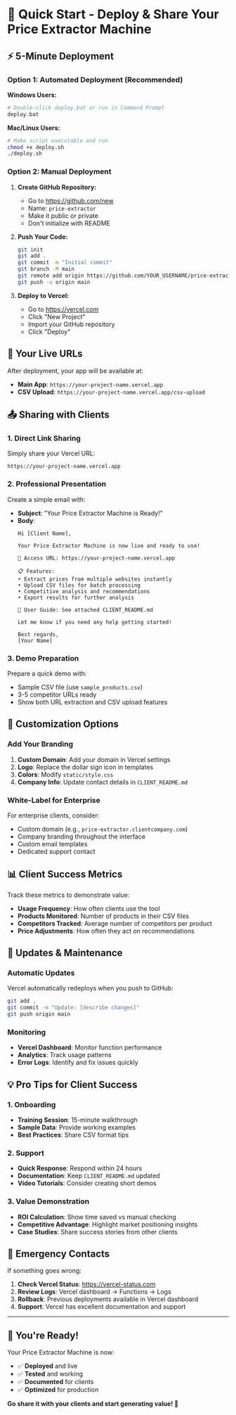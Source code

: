 # 🚀 Quick Start - Deploy & Share Your Price Extractor Machine

## ⚡ 5-Minute Deployment

### Option 1: Automated Deployment (Recommended)

**Windows Users:**
```bash
# Double-click deploy.bat or run in Command Prompt
deploy.bat
```

**Mac/Linux Users:**
```bash
# Make script executable and run
chmod +x deploy.sh
./deploy.sh
```

### Option 2: Manual Deployment

1. **Create GitHub Repository:**
   - Go to https://github.com/new
   - Name: `price-extractor`
   - Make it public or private
   - Don't initialize with README

2. **Push Your Code:**
   ```bash
   git init
   git add .
   git commit -m "Initial commit"
   git branch -M main
   git remote add origin https://github.com/YOUR_USERNAME/price-extractor.git
   git push -u origin main
   ```

3. **Deploy to Vercel:**
   - Go to https://vercel.com
   - Click "New Project"
   - Import your GitHub repository
   - Click "Deploy"

## 🎯 Your Live URLs

After deployment, your app will be available at:
- **Main App**: `https://your-project-name.vercel.app`
- **CSV Upload**: `https://your-project-name.vercel.app/csv-upload`

## 📤 Sharing with Clients

### 1. Direct Link Sharing
Simply share your Vercel URL:
```
https://your-project-name.vercel.app
```

### 2. Professional Presentation
Create a simple email with:
- **Subject**: "Your Price Extractor Machine is Ready!"
- **Body**: 
  ```
  Hi [Client Name],
  
  Your Price Extractor Machine is now live and ready to use!
  
  🔗 Access URL: https://your-project-name.vercel.app
  
  📋 Features:
  • Extract prices from multiple websites instantly
  • Upload CSV files for batch processing
  • Competitive analysis and recommendations
  • Export results for further analysis
  
  📖 User Guide: See attached CLIENT_README.md
  
  Let me know if you need any help getting started!
  
  Best regards,
  [Your Name]
  ```

### 3. Demo Preparation
Prepare a quick demo with:
- Sample CSV file (use `sample_products.csv`)
- 3-5 competitor URLs ready
- Show both URL extraction and CSV upload features

## 🎨 Customization Options

### Add Your Branding
1. **Custom Domain**: Add your domain in Vercel settings
2. **Logo**: Replace the dollar sign icon in templates
3. **Colors**: Modify `static/style.css`
4. **Company Info**: Update contact details in `CLIENT_README.md`

### White-Label for Enterprise
For enterprise clients, consider:
- Custom domain (e.g., `price-extractor.clientcompany.com`)
- Company branding throughout the interface
- Custom email templates
- Dedicated support contact

## 📊 Client Success Metrics

Track these metrics to demonstrate value:
- **Usage Frequency**: How often clients use the tool
- **Products Monitored**: Number of products in their CSV files
- **Competitors Tracked**: Average number of competitors per product
- **Price Adjustments**: How often they act on recommendations

## 🔄 Updates & Maintenance

### Automatic Updates
Vercel automatically redeploys when you push to GitHub:
```bash
git add .
git commit -m "Update: [describe changes]"
git push origin main
```

### Monitoring
- **Vercel Dashboard**: Monitor function performance
- **Analytics**: Track usage patterns
- **Error Logs**: Identify and fix issues quickly

## 💡 Pro Tips for Client Success

### 1. Onboarding
- **Training Session**: 15-minute walkthrough
- **Sample Data**: Provide working examples
- **Best Practices**: Share CSV format tips

### 2. Support
- **Quick Response**: Respond within 24 hours
- **Documentation**: Keep `CLIENT_README.md` updated
- **Video Tutorials**: Consider creating short demos

### 3. Value Demonstration
- **ROI Calculation**: Show time saved vs manual checking
- **Competitive Advantage**: Highlight market positioning insights
- **Case Studies**: Share success stories from other clients

## 🚨 Emergency Contacts

If something goes wrong:
1. **Check Vercel Status**: https://vercel-status.com
2. **Review Logs**: Vercel dashboard → Functions → Logs
3. **Rollback**: Previous deployments available in Vercel dashboard
4. **Support**: Vercel has excellent documentation and support

---

## 🎉 You're Ready!

Your Price Extractor Machine is now:
- ✅ **Deployed** and live
- ✅ **Tested** and working
- ✅ **Documented** for clients
- ✅ **Optimized** for production

**Go share it with your clients and start generating value! 🚀**
